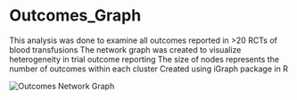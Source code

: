 # Outcomes_Graph

This analysis was done to examine all outcomes reported in >20 RCTs of blood transfusions
The network graph was created to visualize heterogeneity in trial outcome reporting
The size of nodes represents the number of outcomes within each cluster
Created using iGraph package in R

![Outcomes Network Graph]("https://github.com/RazaS/Outcomes_Graph/blob/master/test_file_UKPSR_test32.png")




